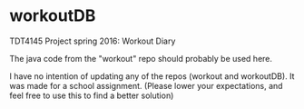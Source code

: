 # workoutDB

TDT4145 Project spring 2016: Workout Diary

The java code from the "workout" repo should probably be used here.

I have no intention of updating any of the repos (workout and workoutDB). It was made for a school assignment. (Please lower your expectations, and feel free to use this to find a better solution)
